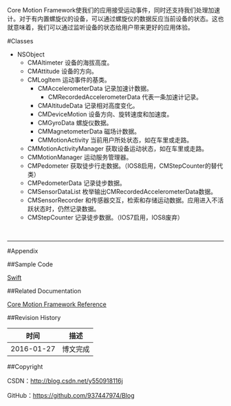 Core Motion Framework使我们的应用接受运动事件，同时还支持我们处理加速计。对于有内置螺旋仪的设备，可以通过螺旋仪的数据反应当前设备的状态。这也就意味着，我们可以通过监听设备的状态给用户带来更好的应用体验。

#Classes

- NSObject
    - CMAltimeter 设备的海拔高度。
    - CMAttitude 设备的方向。
    - CMLogItem 运动事件的基类。
        - CMAccelerometerData 记录加速计数据。
            - CMRecordedAccelerometerData 代表一条加速计记录。
        - CMAltitudeData 记录相对高度变化。
        - CMDeviceMotion 设备方向、旋转速度和加速度。
        - CMGyroData 螺旋仪数据。
        - CMMagnetometerData 磁场计数据。
        - CMMotionActivity 当前用户所处状态，如在车里或走路。
    - CMMotionActivityManager 获取设备运动状态，如在车里或走路。
    - CMMotionManager 运动服务管理器。
    - CMPedometer 获取徒步行走数据。（IOS8启用，CMStepCounter的替代类）
    - CMPedometerData 记录徒步数据。
    - CMSensorDataList 枚举输出CMRecordedAccelerometerData数据。
    - CMSensorRecorder 和传感器交互，检索和存储运动数据。应用进入不活跃状态时，仍然记录数据。
    - CMStepCounter 记录徒步数据。（IOS7启用，IOS8废弃）

&#160;

----------

#Appendix

##Sample Code

[Swift](https://github.com/937447974/Swift)

##Related Documentation

[Core Motion Framework Reference](https://developer.apple.com/library/ios/documentation/CoreMotion/Reference/CoreMotion_Reference/index.html)

##Revision History

| 时间 | 描述 |
| ---- | ---- |
| 2016-01-27 | 博文完成 |

##Copyright

CSDN：http://blog.csdn.net/y550918116j

GitHub：https://github.com/937447974/Blog